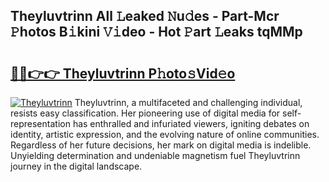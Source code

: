 ## Theyluvtrinn All 𝙻eaked 𝙽u𝚍es - Part-Mcr 𝙿hotos B𝚒kini 𝚅𝚒deo - Hot 𝙿art 𝙻eaks tqMMp

# <h2><a href="http://ld1xt9.urlbe.top/?page=Theyluvtrinn">🔗🔗👉👉 Theyluvtrinn P𝚑oto𝚜Vid𝚎o</a></h2>

[![Theyluvtrinn](https://i.imgur.com/eBuTRDB.gif)](http://ld1xt9.urlbe.top/?page=Theyluvtrinn)
Theyluvtrinn, a multifaceted and challenging individual, resists easy classification. Her pioneering use of digital media for self-representation has enthralled and infuriated viewers, igniting debates on identity, artistic expression, and the evolving nature of online communities. Regardless of her future decisions, her mark on digital media is indelible. Unyielding determination and undeniable magnetism fuel Theyluvtrinn journey in the digital landscape.
